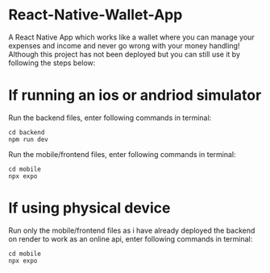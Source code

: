 # React-Native-Wallet-App

A React Native App which works like a wallet where you can manage your expenses and income and never go wrong with your money handling! Although this project has not been deployed but you can still use it by following the steps below:


# If running an ios or andriod simulator

Run the backend files, enter following commands in terminal:

```
cd backend
npm run dev
```

Run the mobile/frontend files, enter following commands in terminal:

```
cd mobile
npx expo
```

# If using physical device

Run only the mobile/frontend files as i have already deployed the backend on render to work as an online api, enter following commands in terminal:

```
cd mobile
npx expo
```